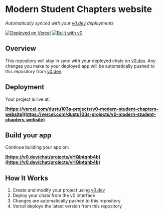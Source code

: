# Modern Student Chapters website

*Automatically synced with your [v0.dev](https://v0.dev) deployments*

[![Deployed on Vercel](https://img.shields.io/badge/Deployed%20on-Vercel-black?style=for-the-badge&logo=vercel)](https://vercel.com/dustu103s-projects/v0-modern-student-chapters-website)
[![Built with v0](https://img.shields.io/badge/Built%20with-v0.dev-black?style=for-the-badge)](https://v0.dev/chat/projects/vHQlptqhb4b)

## Overview

This repository will stay in sync with your deployed chats on [v0.dev](https://v0.dev).
Any changes you make to your deployed app will be automatically pushed to this repository from [v0.dev](https://v0.dev).

## Deployment

Your project is live at:

**[https://vercel.com/dustu103s-projects/v0-modern-student-chapters-website](https://vercel.com/dustu103s-projects/v0-modern-student-chapters-website)**

## Build your app

Continue building your app on:

**[https://v0.dev/chat/projects/vHQlptqhb4b](https://v0.dev/chat/projects/vHQlptqhb4b)**

## How It Works

1. Create and modify your project using [v0.dev](https://v0.dev)
2. Deploy your chats from the v0 interface
3. Changes are automatically pushed to this repository
4. Vercel deploys the latest version from this repository